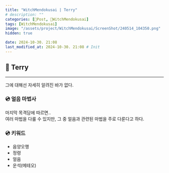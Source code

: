 ```yaml
---
title: "WitchMendokusai | Terry"
# description: ""
categories: [📀Post, 🥥WitchMendokusai]
tags: [WitchMendokusai]
image: "/assets/project/WitchMendokusai/ScreenShot/240514_104350.png"
hidden: true

date: 2024-10-30. 21:08
last_modified_at: 2024-10-30. 21:08 # Init
---
```


## 📀 Terry

---

그에 대해선 자세히 알려진 바가 없다.  

### 💿 얼음 마법사

마지막 목격담에 따르면..  
여러 마법을 다룰 수 있지만, 그 중 얼음과 관련된 마법을 주로 다룬다고 하다.  

### 💿 키워드

- 음양오행
- 정령
- 얼음
- 운석(메테오)
